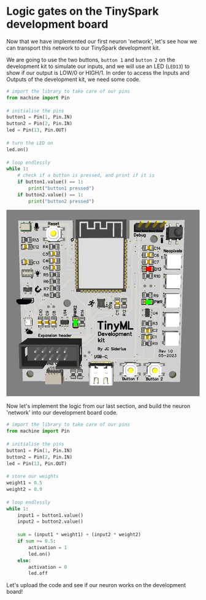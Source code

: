 # Logic gates on the TinySpark development board

Now that we have implemented our first neuron 'network', let's see how we can transport this network to our TinySpark development kit.

We are going to use the two buttons, `button 1` and `button 2` on the development kit to simulate our inputs, and we will use an LED (`LED13`) to show if our output is LOW/0 or HIGH/1. In order to access the Inputs and Outputs of the development kit, we need some code.

```python title="devboard_input_output.py"
# import the library to take care of our pins
from machine import Pin

# initialise the pins
button1 = Pin(1, Pin.IN)
button2 = Pin(2, Pin.IN)
led = Pin(13, Pin.OUT)

# turn the LED on
led.on()

# loop endlessly
while 1:
    # check if a button is pressed, and print if it is
    if button1.value() == 1:
        print("button1 pressed")
    if button2.value() == 1:
        print("button2 pressed")
```

![TinyML development board](../img/devboard.png)

Now let's implement the logic from our last section, and build the neuron 'network' into our development board code.

```python title="devboard_OR_gate.py"
# import the library to take care of our pins
from machine import Pin

# initialise the pins
button1 = Pin(1, Pin.IN)
button2 = Pin(2, Pin.IN)
led = Pin(13, Pin.OUT)

# store our weights
weight1 = 0.5
weight2 = 0.9

# loop endlessly
while 1:
    input1 = button1.value()
    input2 = button2.value()

    sum = (input1 * weight1) + (input2 * weight2)
    if sum >= 0.5:
        activation = 1
        led.on()
    else:
        activation = 0
        led.off
```

Let's upload the code and see if our neuron works on the development board!